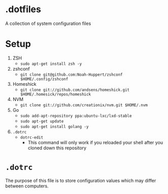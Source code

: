 # .dotfiles
A collection of system configuration files

# Setup
1. ZSH
	- `sudo apt-get install zsh -y`
2. zshconf
	- `git clone git@github.com:Noah-Huppert/zshconf $HOME/.config/zshconf`
3. Homeshick
	- `git clone git://github.com/andsens/homeshick.git $HOME/.homesick/repos/homeshick`
4. NVM
	- `git clone git://github.com/creationix/nvm.git $HOME/.nvm` 
5. Go
	- `sudo add-apt-repository ppa:ubuntu-lxc/lxd-stable`
	- `sudo apt-get update`
	- `sudo apt-get install golang -y`
6. `.dotrc`
	- `dotrc-edit`
		- This command will only work if you reloaded your shell after you cloned down this repository

# `.dotrc`
The purpose of this file is to store configuration values which may differ between computers.
